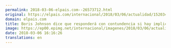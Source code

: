 ```yaml
---
permalink: 2018-03-06-elpais.com--26573712.html
original: https://elpais.com/internacional/2018/03/06/actualidad/1520342040_671977.html#?ref=rss&format=simple&link=link
domain: elpais.com
title: Boris Johnson dice que responderá con contundencia si hay implicación rusa en el caso del exespía
image: https://ep00.epimg.net/internacional/imagenes/2018/03/06/actualidad/1520342040_671977_1520342491_rrss_normal.jpg
date: 2018-03-06 16:16:26
translations: en
---
```


